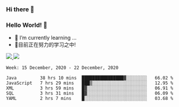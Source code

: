 ### Hi there 👋
### Hello World! 🙌

- 🌱 I’m currently learning ...
- 📖目前正在努力的学习之中!

<a href="https://github.com/anuraghazra/github-readme-stats">
  <img src="https://github-readme-stats.vercel.app/api?username=keyboardWithDream&show_icons=true&repo=github-readme-stats" />
</a>
<a href="https://github.com/anuraghazra/convoychat">
  <img src="https://github-readme-stats.vercel.app/api/top-langs/?username=keyboardWithDream&layout=compact&repo=convoychat" />
</a>



<!--START_SECTION:waka-->
```text
Week: 15 December, 2020 - 22 December, 2020

Java         38 hrs 10 mins  ████████████████▓░░░░░░░░   66.02 % 
JavaScript   7 hrs 29 mins   ███▒░░░░░░░░░░░░░░░░░░░░░   12.95 % 
XML          3 hrs 59 mins   █▓░░░░░░░░░░░░░░░░░░░░░░░   06.91 % 
SQL          3 hrs 31 mins   █▓░░░░░░░░░░░░░░░░░░░░░░░   06.09 % 
YAML         2 hrs 7 mins    █░░░░░░░░░░░░░░░░░░░░░░░░   03.68 % 
```
<!--END_SECTION:waka-->
